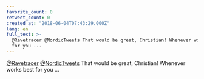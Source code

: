 ```yaml
---
favorite_count: 0
retweet_count: 0
created_at: "2018-06-04T07:43:29.000Z"
lang: en
full_text: >-
  @Ravetracer @NordicTweets That would be great, Christian! Whenever works best
  for you ...
---
```


[@Ravetracer](https://twitter.com/Ravetracer)
[@NordicTweets](https://twitter.com/NordicTweets) That would be great,
Christian! Whenever works best for you ...
